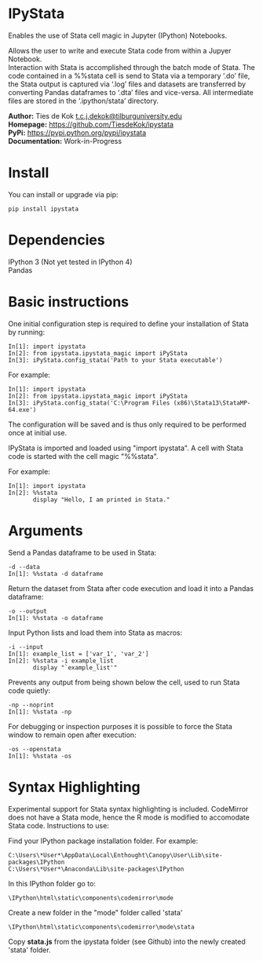 # IPyStata

Enables the use of Stata cell magic in Jupyter (IPython) Notebooks.

Allows the user to write and execute Stata code from within a Jupyer Notebook.  
Interaction with Stata is accomplished through the batch mode of Stata. The code contained in a %%stata cell is send to Stata via a temporary ‘.do’ file, the Stata output is captured via ‘.log’ files and datasets are transferred by converting Pandas dataframes to ‘.dta’ files and vice-versa. All intermediate files are stored in the ‘.ipython/stata’ directory. 


**Author:**   Ties de Kok <t.c.j.dekok@tilburguniversity.edu>  
**Homepage:**    https://github.com/TiesdeKok/ipystata  
**PyPi:** https://pypi.python.org/pypi/ipystata  
**Documentation:** Work-in-Progress  

Install
=======

You can install or upgrade via pip:  

    pip install ipystata
    
Dependencies
============

IPython 3 (Not yet tested in IPython 4)  
Pandas                                   


Basic instructions
==================

One initial configuration step is required to define your installation of Stata by running:  

    In[1]: import ipystata
    In[2]: from ipystata.ipystata_magic import iPyStata  
    In[3]: iPyStata.config_stata('Path to your Stata executable')  
  
For example:

    In[1]: import ipystata  
    In[2]: from ipystata.ipystata_magic import iPyStata  
    In[3]: iPyStata.config_stata('C:\Program Files (x86)\Stata13\StataMP-64.exe')  
  
The configuration will be saved and is thus only required to be performed once at initial use. 

IPyStata is imported and loaded using "import ipystata". A cell with Stata code is started with the cell magic "%%stata". 

For example:

    In[1]: import ipystata  
    In[2]: %%stata  
           display "Hello, I am printed in Stata."  
         

Arguments
==========

Send a Pandas dataframe to be used in Stata:  

    -d --data  
    In[1]: %%stata -d dataframe  
  
Return the dataset from Stata after code execution and load it into a Pandas dataframe:  

    -o --output  
    In[1]: %%stata -o dataframe  
  
Input Python lists and load them into Stata as macros:  

    -i --input  
    In[1]: example_list = ['var_1', 'var_2']  
    In[2]: %%stata -i example_list  
           display "`example_list'"

Prevents any output from being shown below the cell, used to run Stata code quietly:  

    -np --noprint  
    In[1]: %%stata -np  

For debugging or inspection purposes it is possible to force the Stata window to remain open after execution:

    -os --openstata  
    In[1]: %%stata -os  

Syntax Highlighting
===================

Experimental support for Stata syntax highlighting is included. CodeMirror does not have a Stata mode, hence the R mode is modified to accomodate Stata code. Instructions to use: 

Find your IPython package installation folder. For example:

    C:\Users\*User*\AppData\Local\Enthought\Canopy\User\Lib\site-packages\IPython
    C:\Users\*User*\Anaconda\Lib\site-packages\IPython

In this IPython folder go to:

    \IPython\html\static\components\codemirror\mode
    
Create a new folder in the "mode" folder called 'stata'

    \IPython\html\static\components\codemirror\mode\stata
    
Copy **stata.js** from the ipystata folder (see Github) into the newly created 'stata' folder.

